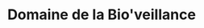 ---
title: "Domaine de la Bio'veillance"
url: /le-compas/domaine-de-la-bioveillance/
shop: alimentation saine
---